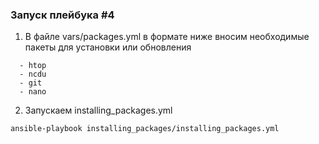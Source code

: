 ### Запуск плейбука #4
1. В файле vars/packages.yml в формате ниже вносим необходимые пакеты для установки или обновления
```commandline
  - htop
  - ncdu
  - git
  - nano
```
2. Запускаем installing_packages.yml
```commandline
ansible-playbook installing_packages/installing_packages.yml
```